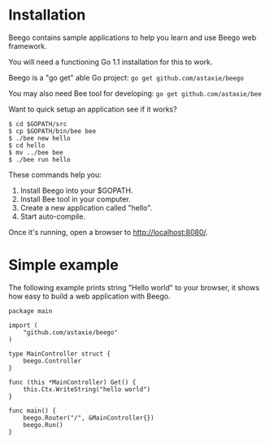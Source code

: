# Installation

Beego contains sample applications to help you learn and use Beego web framework.

You will need a functioning Go 1.1 installation for this to work.

Beego is a "go get" able Go project: `go get github.com/astaxie/beego`

You may also need Bee tool for developing: `go get github.com/astaxie/bee`

Want to quick setup an application see if it works?

	$ cd $GOPATH/src
	$ cp $GOPATH/bin/bee bee
	$ ./bee new hello
	$ cd hello
	$ mv ../bee bee
	$ ./bee run hello

These commands help you:

1. Install Beego into your $GOPATH.
2. Install Bee tool in your computer.
3. Create a new application called "hello".
4. Start auto-compile.

Once it's running, open a browser to [http://localhost:8080/](http://localhost:8080/).

# Simple example

The following example prints string "Hello world" to your browser, it shows how easy to build a web application with Beego.

	package main
	
	import (
		"github.com/astaxie/beego"
	)
	
	type MainController struct {
		beego.Controller
	}
	
	func (this *MainController) Get() {
		this.Ctx.WriteString("hello world")
	}
	
	func main() {
		beego.Router("/", &MainController{})
		beego.Run()
	}